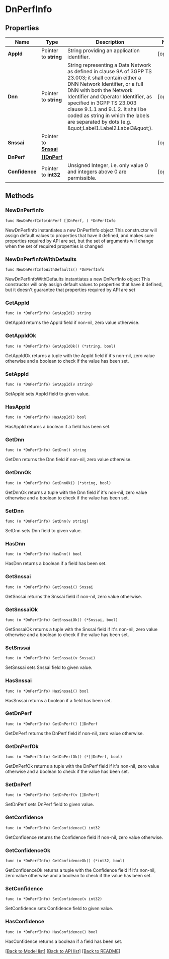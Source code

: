 # DnPerfInfo

## Properties

Name | Type | Description | Notes
------------ | ------------- | ------------- | -------------
**AppId** | Pointer to **string** | String providing an application identifier. | [optional] 
**Dnn** | Pointer to **string** | String representing a Data Network as defined in clause 9A of 3GPP TS 23.003;  it shall contain either a DNN Network Identifier, or a full DNN with both the Network  Identifier and Operator Identifier, as specified in 3GPP TS 23.003 clause 9.1.1 and 9.1.2. It shall be coded as string in which the labels are separated by dots  (e.g. \&quot;Label1.Label2.Label3\&quot;).  | [optional] 
**Snssai** | Pointer to [**Snssai**](Snssai.md) |  | [optional] 
**DnPerf** | [**[]DnPerf**](DnPerf.md) |  | 
**Confidence** | Pointer to **int32** | Unsigned Integer, i.e. only value 0 and integers above 0 are permissible. | [optional] 

## Methods

### NewDnPerfInfo

`func NewDnPerfInfo(dnPerf []DnPerf, ) *DnPerfInfo`

NewDnPerfInfo instantiates a new DnPerfInfo object
This constructor will assign default values to properties that have it defined,
and makes sure properties required by API are set, but the set of arguments
will change when the set of required properties is changed

### NewDnPerfInfoWithDefaults

`func NewDnPerfInfoWithDefaults() *DnPerfInfo`

NewDnPerfInfoWithDefaults instantiates a new DnPerfInfo object
This constructor will only assign default values to properties that have it defined,
but it doesn't guarantee that properties required by API are set

### GetAppId

`func (o *DnPerfInfo) GetAppId() string`

GetAppId returns the AppId field if non-nil, zero value otherwise.

### GetAppIdOk

`func (o *DnPerfInfo) GetAppIdOk() (*string, bool)`

GetAppIdOk returns a tuple with the AppId field if it's non-nil, zero value otherwise
and a boolean to check if the value has been set.

### SetAppId

`func (o *DnPerfInfo) SetAppId(v string)`

SetAppId sets AppId field to given value.

### HasAppId

`func (o *DnPerfInfo) HasAppId() bool`

HasAppId returns a boolean if a field has been set.

### GetDnn

`func (o *DnPerfInfo) GetDnn() string`

GetDnn returns the Dnn field if non-nil, zero value otherwise.

### GetDnnOk

`func (o *DnPerfInfo) GetDnnOk() (*string, bool)`

GetDnnOk returns a tuple with the Dnn field if it's non-nil, zero value otherwise
and a boolean to check if the value has been set.

### SetDnn

`func (o *DnPerfInfo) SetDnn(v string)`

SetDnn sets Dnn field to given value.

### HasDnn

`func (o *DnPerfInfo) HasDnn() bool`

HasDnn returns a boolean if a field has been set.

### GetSnssai

`func (o *DnPerfInfo) GetSnssai() Snssai`

GetSnssai returns the Snssai field if non-nil, zero value otherwise.

### GetSnssaiOk

`func (o *DnPerfInfo) GetSnssaiOk() (*Snssai, bool)`

GetSnssaiOk returns a tuple with the Snssai field if it's non-nil, zero value otherwise
and a boolean to check if the value has been set.

### SetSnssai

`func (o *DnPerfInfo) SetSnssai(v Snssai)`

SetSnssai sets Snssai field to given value.

### HasSnssai

`func (o *DnPerfInfo) HasSnssai() bool`

HasSnssai returns a boolean if a field has been set.

### GetDnPerf

`func (o *DnPerfInfo) GetDnPerf() []DnPerf`

GetDnPerf returns the DnPerf field if non-nil, zero value otherwise.

### GetDnPerfOk

`func (o *DnPerfInfo) GetDnPerfOk() (*[]DnPerf, bool)`

GetDnPerfOk returns a tuple with the DnPerf field if it's non-nil, zero value otherwise
and a boolean to check if the value has been set.

### SetDnPerf

`func (o *DnPerfInfo) SetDnPerf(v []DnPerf)`

SetDnPerf sets DnPerf field to given value.


### GetConfidence

`func (o *DnPerfInfo) GetConfidence() int32`

GetConfidence returns the Confidence field if non-nil, zero value otherwise.

### GetConfidenceOk

`func (o *DnPerfInfo) GetConfidenceOk() (*int32, bool)`

GetConfidenceOk returns a tuple with the Confidence field if it's non-nil, zero value otherwise
and a boolean to check if the value has been set.

### SetConfidence

`func (o *DnPerfInfo) SetConfidence(v int32)`

SetConfidence sets Confidence field to given value.

### HasConfidence

`func (o *DnPerfInfo) HasConfidence() bool`

HasConfidence returns a boolean if a field has been set.


[[Back to Model list]](../README.md#documentation-for-models) [[Back to API list]](../README.md#documentation-for-api-endpoints) [[Back to README]](../README.md)


